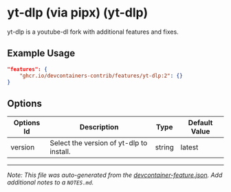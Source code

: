
# yt-dlp (via pipx) (yt-dlp)

yt-dlp is a youtube-dl fork with additional features and fixes.

## Example Usage

```json
"features": {
    "ghcr.io/devcontainers-contrib/features/yt-dlp:2": {}
}
```

## Options

| Options Id | Description | Type | Default Value |
|-----|-----|-----|-----|
| version | Select the version of yt-dlp to install. | string | latest |



---

_Note: This file was auto-generated from the [devcontainer-feature.json](https://github.com/devcontainers-contrib/features/blob/main/src/yt-dlp/devcontainer-feature.json).  Add additional notes to a `NOTES.md`._
